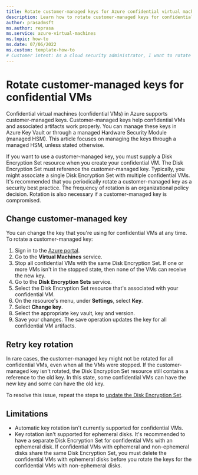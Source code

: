 ```yaml
---
title: Rotate customer-managed keys for Azure confidential virtual machines
description: Learn how to rotate customer-managed keys for confidential virtual machines (confidential VMs) in Azure.
author: prasadmsft
ms.author: reprasa
ms.service: azure-virtual-machines
ms.topic: how-to
ms.date: 07/06/2022
ms.custom: template-how-to
# Customer intent: As a cloud security administrator, I want to rotate customer-managed keys for confidential virtual machines, so that I can maintain security best practices and ensure that compromised keys are replaced promptly.
---
```


# Rotate customer-managed keys for confidential VMs

Confidential virtual machines (confidential VMs) in Azure supports customer-managed keys. Customer-managed keys help confidential VMs and associated artifacts work properly. You can manage these keys in Azure Key Vault or through a managed Hardware Security Module (managed HSM). This article focuses on managing the keys through a managed HSM, unless stated otherwise.

If you want to use a customer-managed key, you must supply a Disk Encryption Set resource when you create your confidential VM. The Disk Encryption Set must reference the customer-managed key. Typically, you might associate a single Disk Encryption Set with multiple confidential VMs.
It's recommended that you periodically rotate a customer-managed key as a security best practice. The frequency of rotation is an organizational policy decision. Rotation is also necessary if a customer-managed key is compromised. 

## Change customer-managed key

You can change the key that you're using for confidential VMs at any time. To rotate a customer-managed key:

1. Sign in to the [Azure portal](https://portal.azure.com).
1. Go to the **Virtual Machines** service.
1. Stop all confidential VMs with the same Disk Encryption Set. If one or more VMs isn't in the stopped state, then none of the VMs can receive the new key.
1. Go to the **Disk Encryption Sets** service.
1. Select the Disk Encryption Set resource that's associated with your confidential VM.
1. On the resource's menu, under **Settings**, select **Key**.
1. Select **Change key**.
1. Select the appropriate key vault, key and version.
1. Save your changes. The save operation updates the key for all confidential VM artifacts.

## Retry key rotation

In rare cases, the customer-managed key might not be rotated for all confidential VMs, even when all the VMs were stopped. If the customer-managed key isn't rotated, the Disk Encryption Set resource still contains a reference to the old key. In this state, some confidential VMs can have the new key and some can have the old key.

To resolve this issue, repeat the steps to [update the Disk Encryption Set](#change-customer-managed-key).

## Limitations

- Automatic key rotation isn't currently supported for confidential VMs.
- Key rotation isn't supported for ephemeral disks. It's recommended to have a separate Disk Encryption Set for confidential VMs with an ephemeral disk. If confidential VMs with ephemeral and non-ephemeral disks share the same Disk Encryption Set, you must delete the confidential VMs with ephemeral disks before you rotate the keys for the confidential VMs with non-ephemeral disks.
